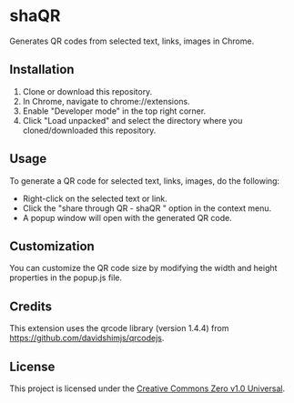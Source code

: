 # shaQR
Generates QR codes from selected text, links, images in Chrome.

## Installation
1. Clone or download this repository.
2. In Chrome, navigate to chrome://extensions.
3. Enable "Developer mode" in the top right corner.
4. Click "Load unpacked" and select the directory where you cloned/downloaded this repository.
## Usage
To generate a QR code for selected text, links, images, do the following:

* Right-click on the selected text or link.
* Click the "share through QR - shaQR " option in the context menu.
* A popup window will open with the generated QR code.
## Customization
You can customize the QR code size by modifying the width and height properties in the popup.js file.

## Credits
This extension uses the qrcode library (version 1.4.4) from https://github.com/davidshimjs/qrcodejs.

## License
This project is licensed under the [Creative Commons Zero v1.0 Universal](/LICENSE).